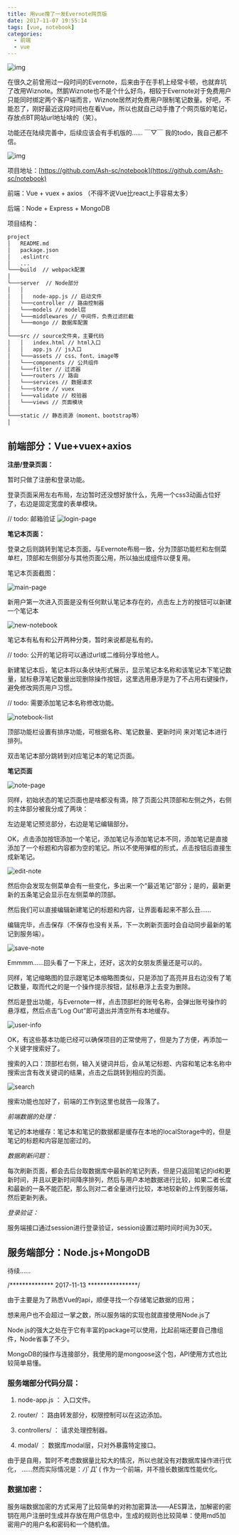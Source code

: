 ```yaml
---
title: 用vue撸了一发Evernote网页版
date: 2017-11-07 19:55:14
tags: [vue, notebook]
categories:
  - 前端
  - vue
---
```


![img](http://web-site-files.ashshen.cc/blog-header-images/nature-23.jpg)

在很久之前曾用过一段时间的Evernote，后来由于在手机上经常卡顿，也就弃坑了改用Wiznote。然鹅Wiznote也不是个什么好鸟，相较于Evernote对于免费用户只能同时绑定两个客户端而言，Wiznote居然对免费用户限制笔记数量。好吧，不能忍了，刚好最近这段时间也在看Vue，所以也就自己动手撸了个网页版的笔记，存放点BT网站url地址啥的（笑）。

功能还在陆续完善中，后续应该会有手机版的…… ￣▽￣   我的todo，我自己都不信。

<!-- more -->

![img](http://web-site-files.ashshen.cc/blog-header-images/nature-23.jpg)

项目地址：[https://github.com/Ash-sc/notebook](https://github.com/Ash-sc/notebook)

前端：Vue + vuex + axios （不得不说Vue比react上手容易太多）

后端：Node + Express + MongoDB 

项目结构：
``` bash
project
│   README.md
│   package.json
│   .eslintrc
│   ...
└───build  // webpack配置
│
└───server  // Node部分
│   │
│   │   node-app.js // 启动文件 
│   └───controller // 路由控制器
│   └───models // model层
│   └───middlewares // 中间件，负责过滤拦截
│   └───mongo // 数据库配置
│
└───src // source文件夹，主要代码
│   │   index.html // html入口
│   │   app.js // js入口 
│   └───assets // css、font、image等
│   └───components // 公共组件
│   └───filter // 过滤器
│   └───routers // 路由
│   └───services // 数据请求
│   └───store // vuex
│   └───validate // 校验器
│   └───views // 页面模块
│
└───static // 静态资源（moment、bootstrap等）
│
```
## 前端部分：Vue+vuex+axios

**注册/登录页面：**

暂时只做了注册和登录功能。

登录页面采用左右布局，左边暂时还没想好放什么，先用一个css3动画占位好了，右边是固定宽度的表单模块。

 // todo: 邮箱验证
![login-page](http://web-site-files.ashshen.cc/blog/notebook/login_page.png)

**笔记本页面：**

登录之后则跳转到笔记本页面，与Evernote布局一致，分为顶部功能栏和左侧菜单栏，顶部和左侧部分与其他页面公用，所以抽出成组件以便复用。

笔记本页面截图：

![main-page](http://web-site-files.ashshen.cc/blog/notebook/notebook_page_1.png)

新用户第一次进入页面是没有任何默认笔记本存在的，点击左上方的按钮可以新建一个笔记本

![new-notebook](http://web-site-files.ashshen.cc/blog/notebook/notebook_page_newnotebook.png)

笔记本有私有和公开两种分类，暂时来说都是私有的。

// todo: 公开的笔记将可以通过url或二维码分享给他人。

新建笔记本后，笔记本将以条状块形式展示，显示笔记本名称和该笔记本下笔记数量，鼠标悬浮笔记数量出现删除操作按钮，这里选用悬浮是为了不占用右键操作，避免修改网页用户习惯。

// todo: 需要添加笔记本名称修改功能。

![notebook-list](http://web-site-files.ashshen.cc/blog/notebook/notebook_page_list.png)

顶部功能栏设置有排序功能，可根据名称、笔记数量、更新时间 来对笔记本进行排列。

双击笔记本部分跳转到对应笔记本的笔记页面。

**笔记页面**

![note-page](http://web-site-files.ashshen.cc/blog/notebook/note_page_1.png)

同样，初始状态的笔记页面也是啥都没有滴，除了页面公共顶部和左侧之外，右侧的主体部分被我分成了两块：

左边是笔记预览部分，右边是笔记编辑部分。

OK，点击添加按钮添加一个笔记，添加笔记与添加笔记本不同，添加笔记是直接添加了一个标题和内容都为空的笔记。所以不使用弹框的形式，点击按钮后直接生成新笔记。

![edit-note](http://web-site-files.ashshen.cc/blog/notebook/note_page_newnote.png)

然后你会发现左侧菜单会有一些变化，多出来一个“最近笔记”部分；是的，最新更新的五条笔记会显示在左侧菜单的顶部。

然后我们可以直接编辑新建笔记的标题和内容，让界面看起来不那么丑……

编辑完毕，点击保存（不保存也没有关系，下一次刷新页面时会自动同步最新的笔记到服务端）。

![save-note](http://web-site-files.ashshen.cc/blog/notebook/note_page_edit.png)

Emmmm……回头看了一下床上，还好，这次的女朋友质量还是可以的。

同样，笔记缩略图的显示跟笔记本缩略图类似，只是添加了高亮并且右边没有了笔记数量，取而代之的是一个操作提示按钮，鼠标悬浮上去变为删除。

然后是登出功能，与Evernote一样，点击顶部栏的账号名称，会弹出账号操作的悬浮框，然后点击“Log Out”即可退出并清空所有本地缓存。

![user-info](http://web-site-files.ashshen.cc/blog/notebook/account_option.png)

OK，有这些基本功能已经可以确保项目的正常使用了，但是为了方便，再添加一个关键字搜索好了。

搜索的入口：顶部栏右侧，输入关键词并后，会从笔记标题、内容和笔记本名称中搜索出含有改关键词的结果，点击之后跳转到相应的页面。

![search](http://web-site-files.ashshen.cc/blog/notebook/search_function.png)

搜索功能也加好了，前端的工作到这里也就告一段落了。

*前端数据的处理：*

笔记的本地缓存：笔记本和笔记的数据都是缓存在本地的localStorage中的，但是笔记的标题和内容是加密过的。

*数据刷新问题：*

每次刷新页面，都会去后台取数据库中最新的笔记列表，但是只返回笔记的id和更新时间，并且以更新时间降序排列，然后与用户本地数据进行比较，如果二者长度和最新的一条不能匹配，那么则对二者全量进行比较，本地较新的上传到服务端，然后更新列表。

*登录验证：*

服务端接口通过session进行登录验证，session设置过期时间时间为30天。

## 服务端部分：Node.js+MongoDB

待续……

/************** 2017-11-13 ****************/

由于主要是为了熟悉Vue的api，顺便寻找一个存储笔记数据的应用；

想来用户也不会超过一掌之数，所以服务端的实现也就直接使用Node.js了

Node.js的强大之处在于它有丰富的package可以使用，比起前端还要自己撸组件，Node省事了不少。

MongoDB的操作与连接部分，我使用的是mongoose这个包，API使用方式也比较简单易懂。

### 服务端部分代码分层：

1. node-app.js ：  入口文件。

2. router/ ：          路由转发部分，权限控制可以在这边添加。

3. controllers/ ：  请求处理控制器。

4. modal/ ：         数据库modal层，只对外暴露特定接口。

由于是自用，暂时不考虑数据量比较大的情况，所以也就没有对数据库操作进行优化， ……然而实际情况是：ﾉ)ﾟДﾟ(  作为一个前端，并不擅长数据库性能优化。

### 数据加密：

服务端数据加密的方式采用了比较简单的对称加密算法——AES算法，加解密的密钥在用户注册时生成并存放在用户信息中，生成的规则也比较简单：使用md5加密用户的用户名和密码和一个随机值。
